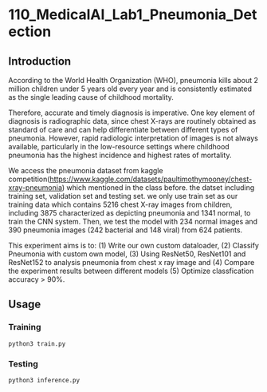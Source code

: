# 110_MedicalAI_Lab1_Pneumonia_Detection
## Introduction

   According to the World Health Organization (WHO), pneumonia kills about 2 million children under 5 years old every year and is consistently estimated as the single leading cause of childhood mortality.
    
   Therefore, accurate and timely diagnosis is imperative. One key element of diagnosis is radiographic data, since chest X-rays are routinely obtained as standard of care and can help differentiate between different types of pneumonia. However, rapid radiologic interpretation of images is not always available, particularly in the low-resource settings where childhood pneumonia has the highest incidence and highest rates of mortality. 
   
   We access the pneumonia dataset from kaggle competition(https://www.kaggle.com/datasets/paultimothymooney/chest-xray-pneumonia) which mentioned in the class before. the datset including training set, validation set and testing set. we only use train set as our training data which contains 5216 chest X-ray images from children, including 3875 characterized as depicting pneumonia and 1341 normal, to train the CNN system. Then, we test the model with 234 normal images and 390 pneumonia images (242 bacterial and 148 viral) from 624 patients.
   
   This experiment aims is to: (1) Write our own custom dataloader, (2) Classify Pneumonia with custom own model, (3) Using ResNet50, ResNet101 and ResNet152 to analysis pneumonia from chest x ray image and (4) Compare the experiment results between different models (5) Optimize classfication accuracy > 90%.

## Usage
### Training
`python3 train.py`
### Testing
`python3 inference.py`
